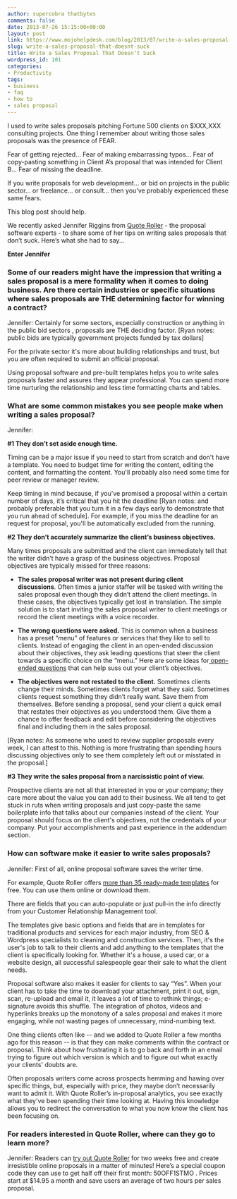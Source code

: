 ```yaml
---
author: supercobra thatbytes
comments: false
date: 2013-07-26 15:15:00+00:00
layout: post
link: https://www.mojohelpdesk.com/blog/2013/07/write-a-sales-proposal-that-doesnt-suck/
slug: write-a-sales-proposal-that-doesnt-suck
title: Write a Sales Proposal That Doesn’t Suck
wordpress_id: 101
categories:
- Productivity
tags:
- business
- faq
- how to
- sales proposal
---
```


I used to write sales proposals pitching Fortune 500 clients on $XXX,XXX consulting projects. One thing I remember about writing those sales proposals was the presence of FEAR.

Fear of getting rejected... Fear of making embarrassing typos... Fear of copy-pasting something in Client A’s proposal that was intended for Client B... Fear of missing the deadline.

If you write proposals for web development... or bid on projects in the public sector... or freelance... or consult... then you’ve probably experienced these same fears.

This blog post should help.

We recently asked Jennifer Riggins from [Quote Roller](http://www.quoteroller.com/) - the proposal software experts - to share some of her tips on writing sales proposals that don’t suck. Here’s what she had to say...

**Enter Jennifer**


### Some of our readers might have the impression that writing a sales proposal is a mere formality when it comes to doing business. Are there certain industries or specific situations where sales proposals are THE determining factor for winning a contract?


Jennifer: Certainly for some sectors, especially construction or anything in the public bid sectors , proposals are THE deciding factor. [Ryan notes: public bids are typically government projects funded by tax dollars]

For the private sector it's more about building relationships and trust, but you are often required to submit an official proposal.

Using proposal software and pre-built templates helps you to write sales proposals faster and assures they appear professional. You can spend more time nurturing the relationship and less time formatting charts and tables.


### What are some common mistakes you see people make when writing a sales proposal?


Jennifer:

**#1 They don’t set aside enough time.**

Timing can be a major issue if you need to start from scratch and don't have a template. You need to budget time for writing the content, editing the content, and formatting the content. You'll probably also need some time for peer review or manager review.

Keep timing in mind because, if you've promised a proposal within a certain number of days, it’s critical that you hit the deadline [Ryan notes: and probably preferable that you turn it in a few days early to demonstrate that you run ahead of schedule]. For example, if you miss the deadline for an request for proposal, you'll be automatically excluded from the running.

**#2 They don’t accurately summarize the client’s business objectives.**

Many times proposals are submitted and the client can immediately tell that the writer didn’t have a grasp of the business objectives. Proposal objectives are typically missed for three reasons:



	
  * **The sales proposal writer was not present during client discussions**. Often times a junior staffer will be tasked with writing the sales proposal even though they didn’t attend the client meetings. In these cases, the objectives typically get lost in translation. The simple solution is to start inviting the sales proposal writer to client meetings or record the client meetings with a voice recorder.

	
  * **The wrong questions were asked.** This is common when a business has a preset “menu” of features or services that they like to sell to clients. Instead of engaging the client in an open-ended discussion about their objectives, they ask leading questions that steer the client towards a specific choice on the “menu.” Here are some ideas for[ open-ended questions](http://blog.quoteroller.com/2013/07/11/open-ended-questions-for-sales/) that can help suss out your client’s objectives.

	
  * **The objectives were not restated to the client.** Sometimes clients change their minds. Sometimes clients forget what they said. Sometimes clients request something they didn’t really want. Save them from themselves. Before sending a proposal, send your client a quick email that restates their objectives as you understood them. Give them a chance to offer feedback and edit before considering the objectives final and including them in the sales proposal.


[Ryan notes: As someone who used to review supplier proposals every week, I can attest to this. Nothing is more frustrating than spending hours discussing objectives only to see them completely left out or misstated in the proposal.]

**#3 They write the sales proposal from a narcissistic point of view.**

Prospective clients are not all that interested in you or your company; they care more about the value you can add to their business. We all tend to get stuck in ruts when writing proposals and just copy-paste the same boilerplate info that talks about our companies instead of the client. Your proposal should focus on the client's objectives, not the credentials of your company. Put your accomplishments and past experience in the addendum section.


### How can software make it easier to write sales proposals?


Jennifer: First of all, online proposal software saves the writer time.

For example, Quote Roller offers [more than 35 ready-made templates](http://www.quoteroller.com/proposal-templates/) for free. You can use them online or download them.

There are fields that you can auto-populate or just pull-in the info directly from your Customer Relationship Management tool.

The templates give basic options and fields that are in templates for traditional products and services for each major industry, from SEO & Wordpress specialists to cleaning and construction services. Then, it's the user's job to talk to their clients and add anything to the templates that the client is specifically looking for. Whether it's a house, a used car, or a website design, all successful salespeople gear their sale to what the client needs.

Proposal software also makes it easier for clients to say “Yes”. When your client has to take the time to download your attachment, print it out, sign, scan, re-upload and email it, it leaves a lot of time to rethink things; e-signature avoids this shuffle. The integration of photos, videos and hyperlinks breaks up the monotony of a sales proposal and makes it more engaging, while not wasting pages of unnecessary, mind-numbing text.

One thing clients often like -- and we added to Quote Roller a few months ago for this reason -- is that they can make comments within the contract or proposal. Think about how frustrating it is to go back and forth in an email trying to figure out which version is which and to figure out what exactly your clients' doubts are.

Often proposals writers come across prospects hemming and hawing over specific things, but, especially with price, they maybe don’t necessarily want to admit it. With Quote Roller’s in-proposal analytics, you see exactly what they've been spending their time looking at. Having this knowledge allows you to redirect the conversation to what you now know the client has been focusing on.


### For readers interested in Quote Roller, where can they go to learn more?


Jennifer: Readers can [try out Quote Roller](http://quoteroller.com/) for two weeks free and create irresistible online proposals in a matter of minutes! Here’s a special coupon code they can use to get half off their first month: 50OFF1STMO . Prices start at $14.95 a month and save users an average of two hours per sales proposal.
